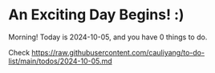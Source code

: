 # An Exciting Day Begins! :)

Morning! Today is 2024-10-05, and you have 0 things to do.

Check https://raw.githubusercontent.com/cauliyang/to-do-list/main/todos/2024-10-05.md
